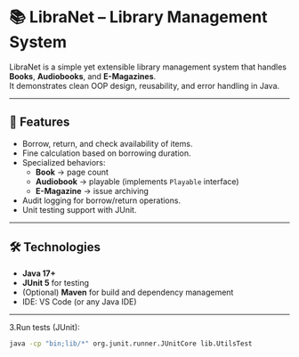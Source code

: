 # 📚 LibraNet – Library Management System

LibraNet is a simple yet extensible library management system that handles **Books**, **Audiobooks**, and **E-Magazines**.  
It demonstrates clean OOP design, reusability, and error handling in Java.

---

## 🚀 Features
- Borrow, return, and check availability of items.
- Fine calculation based on borrowing duration.
- Specialized behaviors:
  - **Book** → page count
  - **Audiobook** → playable (implements `Playable` interface)
  - **E-Magazine** → issue archiving
- Audit logging for borrow/return operations.
- Unit testing support with JUnit.

---

## 🛠️ Technologies
- **Java 17+**
- **JUnit 5** for testing
- (Optional) **Maven** for build and dependency management
- IDE: VS Code (or any Java IDE)

---




3.Run tests (JUnit):
```bash
java -cp "bin;lib/*" org.junit.runner.JUnitCore lib.UtilsTest

